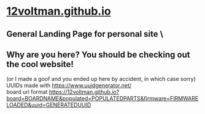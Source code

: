 # [12voltman.github.io](https://12voltman.github.io)
## General Landing Page for personal site \
## Why are you here?  You should be checking out the cool website!
(or I made a goof and you ended up here by accident, in which case sorry)  
UUIDs made with https://www.uuidgenerator.net/  
board url format    https://12voltman.github.io?board=BOARDNAME&populated=POPULATEDPARTS&firmware=FIRMWARELOADED&uuid=GENERATEDUUID
